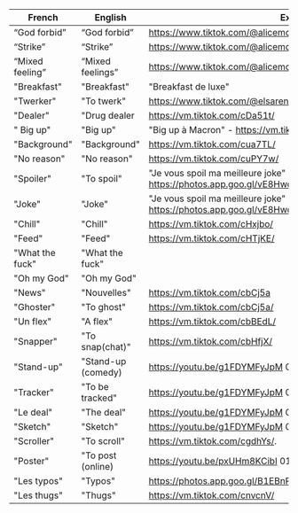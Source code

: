 | French          | English          | Example                                                                       |
|-----------------|------------------|-------------------------------------------------------------------------------|
| “God forbid”    | “God forbid”     | https://www.tiktok.com/@alicemoitie/video/6820891822462602501                 |
| “Strike”        | “Strike”         | https://www.tiktok.com/@alicemoitie/video/6820891822462602501                 |
| “Mixed feeling” | “Mixed feelings” | https://www.tiktok.com/@alicemoitie/video/6820891822462602501                 |
| "Breakfast"     | "Breakfast"      | "Breakfast de luxe"                                                           |
| "Twerker"       | "To twerk"       | https://www.tiktok.com/@elsarenaud1/video/6822970571274407173                 |
| "Dealer"        | "Drug dealer     | https://vm.tiktok.com/cDa51t/                                                 |
| " Big up"       | "Big up"         | "Big up à Macron" - https://vm.tiktok.com/cUy1t2/                             |
| "Background"    | "Background"     | https://vm.tiktok.com/cua7TL/                                                 |
| "No reason"     | "No reason"      | https://vm.tiktok.com/cuPY7w/                                                 |
| "Spoiler"       | "To spoil"       | "Je vous spoil ma meilleure joke" https://photos.app.goo.gl/vE8Hwds8QxevXVHC7 |
| "Joke"          | "Joke"           | "Je vous spoil ma meilleure joke" https://photos.app.goo.gl/vE8Hwds8QxevXVHC7 |
| "Chill"         | "Chill"          | https://vm.tiktok.com/cHxjbo/                                                 |
| "Feed"          | "Feed"           | https://vm.tiktok.com/cHTjKE/                                                 |
| "What the fuck" | "What the fuck"  |                                                                               |
| "Oh my God"     | "Oh my God"      |                                                                               |
| "News"          | "Nouvelles"      | https://vm.tiktok.com/cbCj5a                                                  |
| "Ghoster"       | "To ghost"       | https://vm.tiktok.com/cbCj5a/                                                 |
| "Un flex"       | "A flex"         | https://vm.tiktok.com/cbBEdL/                                                 |
| "Snapper"       | "To snap(chat)"  | https://vm.tiktok.com/cbHfjX/                                                 |
| "Stand-up"      | "Stand-up (comedy) | https://youtu.be/g1FDYMFyJpM 00:20                                          |
| "Tracker"       | "To be tracked"  | https://youtu.be/g1FDYMFyJpM 01:25                                            |
| "Le deal"       | "The deal"       | https://youtu.be/g1FDYMFyJpM 03:09                                            |
| "Sketch"        | "Sketch"         | https://youtu.be/g1FDYMFyJpM 05:00                                            |                                                                                                              
| "Scroller"      | "To scroll"      | https://vm.tiktok.com/cgdhYs/.                                                |
| "Poster"        | "To post (online) | https://youtu.be/pxUHm8KCibI 01:13                                           |
| "Les typos"     | "Typos"          | https://photos.app.goo.gl/B1EBnPn75s3aXBSt9                                   |
| "Les thugs"     | "Thugs"          | https://vm.tiktok.com/cnvcnV/                                                 |
